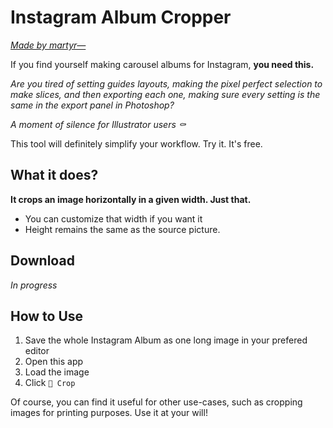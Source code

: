 # Instagram Album Cropper
[*Made by martyr—*](https://martyr.shop)

If you find yourself making carousel albums for Instagram, **you need this.**

*Are you tired of setting guides layouts, making the pixel perfect selection to make slices, and then exporting each one, making sure every setting is the same in the export panel in Photoshop?*

*A moment of silence for Illustrator users ⚰️*

This tool will definitely simplify your workflow. Try it. It's free. 

## What it does?

**It crops an image horizontally in a given width. Just that.**
- You can customize that width if you want it
- Height remains the same as the source picture.

## Download
*In progress*


## How to Use

1. Save the whole Instagram Album as one long image in your prefered editor 
2. Open this app
3. Load the image
4. Click `🔪 Crop`

Of course, you can find it useful for other use-cases, such as cropping images for printing purposes. Use it at your will!
